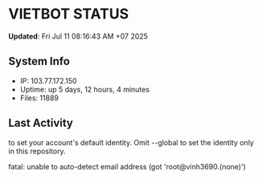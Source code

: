 # VIETBOT STATUS
**Updated**: Fri Jul 11 08:16:43 AM +07 2025

## System Info
- IP: 103.77.172.150
- Uptime: up 5 days, 12 hours, 4 minutes
- Files: 11889

## Last Activity

to set your account's default identity.
Omit --global to set the identity only in this repository.

fatal: unable to auto-detect email address (got 'root@vinh3690.(none)')
